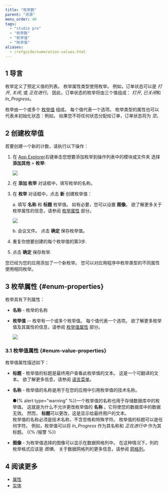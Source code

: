 ```yaml
---
title: "枚举数"
parent: "资源"
menu_order: 40
tags:
  - "studio pro"
  - "枚举数"
  - "枚举值"
  - "枚举值"
aliases:
  - /refguide/numeration-values.html
---
```


## 1 导言

枚举定义了预定义值的列表。 枚举属性类型使用枚举。 例如，订单状态可以是 *打开*, *关闭*, 或 *正在进行*。 因此，订单状态的枚举将由三个值组成： *打开*, *已关闭*和 *In_Progress*。

枚举由一个或多个 [枚举值](enumerations#enum-properties) 组成。 每个值代表一个选项。 枚举类型的属性也可以代表未初始化状态：例如， 如果您不将任何状态分配给订单，订单状态将为 *空*。

## 2 创建枚举值

若要创建一个新的计数，请执行以下操作：

1.  在 [App Explorer](project-explorer)右键单击您想要添加枚举到操作列表中的模块或文件夹 选择 **添加其他** > **枚举**:

    ![](attachments/enumerations/add-enumeration.png)

2. 在 **添加 枚举** 对话框中，填写枚举的名称。

3.  在 **枚举** 对话框中，点击 **新** 创建枚举值：

    a.  填写 **名称** 和 **标题** 枚举值。 如有必要，您可以设置 **图像**。 欲了解更多关于枚举属性的信息，请参阅 [枚举属性](#enum-properties) 部分。 <br />

    ![](attachments/enumerations/add-enum-value.png)

    b. 会议文件。  点击 **确定** 保存枚举值。

4. 重复你想要创建的每个枚举值的第3步.

5. 点击 **确定** 保存枚举.

您已经为您的应用添加了一个新枚举。 您可以对应用程序中枚举类型的不同属性使用相同枚举。

## 3 枚举属性 {#enum-properties}

枚举具有下列属性：

* **名称** - 枚举的名称

*  **枚举值** -- 枚举有一个或多个枚举值。 每个值代表一个选项。 欲了解更多枚举值及其属性的信息，请参阅 [枚举值属性](#enum-value-properties) 部分。

    ![](attachments/enumerations/enumeration-properties.png)

### 3.1 枚举值属性 {#enum-value-properties}

枚举值属性描述如下：

* **标题** - 枚举值的标题是最终用户查看此枚举值的文本。 这是一个可翻译的文本。 欲了解更多信息，请参阅 [语言菜单](translatable-texts)。

* **名称** - 枚举值的名称是用于在您的应用中引用枚举值的技术名称。

    ●{% alert type="warning" %}}一个枚举值的名称也用于存储数据库中的枚举值。 这就是为什么不允许更改枚举值的 **名称** 。它将使您的数据库中的数据无效。 然而， **标题**可以更改，这是显示给最终用户的文本。<br />枚举值的名称必须是技术名称，不含空格和特殊字符。 枚举值的标题可以是任何字符。 例如，枚举值可以将 *In_Progress* 作为其名称和 *正在进行中* 作为其标题。
    {{% /报警 %}}

* **图像** - 为枚举值选择的图像可以显示在数据网格列中。 在这种情况下，列的枚举格式应该是 *图像*。 关于数据网格列的更多信息，请参阅 [网格列](columns)。

## 4 阅读更多

* [属性](attributes)
* [实体](实体)

